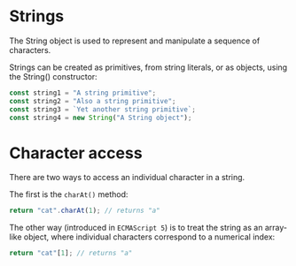 # Strings

The String object is used to represent and manipulate a sequence of characters.

Strings can be created as primitives, from string literals, or as objects, using the String() constructor:

```js
const string1 = "A string primitive";
const string2 = "Also a string primitive";
const string3 = `Yet another string primitive`;
const string4 = new String("A String object");
```

# Character access

There are two ways to access an individual character in a string.

The first is the `charAt()` method:

```js
return "cat".charAt(1); // returns "a"
```

The other way (introduced in `ECMAScript 5`) is to treat the string as an array-like object, where individual characters correspond to a numerical index:

```js
return "cat"[1]; // returns "a"
```
